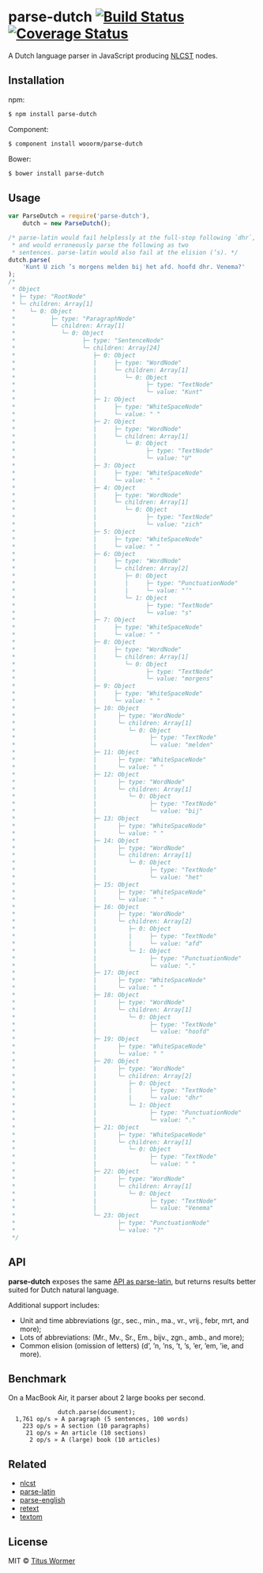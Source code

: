 # parse-dutch [![Build Status](https://img.shields.io/travis/wooorm/parse-dutch.svg?style=flat)](https://travis-ci.org/wooorm/parse-dutch) [![Coverage Status](https://img.shields.io/coveralls/wooorm/parse-dutch.svg?style=flat)](https://coveralls.io/r/wooorm/parse-dutch?branch=master)

A Dutch language parser in JavaScript producing [NLCST](https://github.com/wooorm/nlcst) nodes.

## Installation

npm:

```bash
$ npm install parse-dutch
```

Component:

```bash
$ component install wooorm/parse-dutch
```

Bower:

```bash
$ bower install parse-dutch
```

## Usage

````javascript
var ParseDutch = require('parse-dutch'),
    dutch = new ParseDutch();

/* parse-latin would fail helplessly at the full-stop following `dhr`,
 * and would erroneously parse the following as two
 * sentences. parse-latin would also fail at the elision (’s). */
dutch.parse(
    'Kunt U zich ’s morgens melden bij het afd. hoofd dhr. Venema?'
);
/*
 * Object
 * ├─ type: "RootNode"
 * └─ children: Array[1]
 *    └─ 0: Object
 *          ├─ type: "ParagraphNode"
 *          └─ children: Array[1]
 *             └─ 0: Object
 *                   ├─ type: "SentenceNode"
 *                   └─ children: Array[24]
 *                      ├─ 0: Object
 *                      |     ├─ type: "WordNode"
 *                      |     └─ children: Array[1]
 *                      |        └─ 0: Object
 *                      |              ├─ type: "TextNode"
 *                      |              └─ value: "Kunt"
 *                      ├─ 1: Object
 *                      |     ├─ type: "WhiteSpaceNode"
 *                      |     └─ value: " "
 *                      ├─ 2: Object
 *                      |     ├─ type: "WordNode"
 *                      |     └─ children: Array[1]
 *                      |        └─ 0: Object
 *                      |              ├─ type: "TextNode"
 *                      |              └─ value: "U"
 *                      ├─ 3: Object
 *                      |     ├─ type: "WhiteSpaceNode"
 *                      |     └─ value: " "
 *                      ├─ 4: Object
 *                      |     ├─ type: "WordNode"
 *                      |     └─ children: Array[1]
 *                      |        └─ 0: Object
 *                      |              ├─ type: "TextNode"
 *                      |              └─ value: "zich"
 *                      ├─ 5: Object
 *                      |     ├─ type: "WhiteSpaceNode"
 *                      |     └─ value: " "
 *                      ├─ 6: Object
 *                      |     ├─ type: "WordNode"
 *                      |     └─ children: Array[2]
 *                      |        ├─ 0: Object
 *                      |        |     ├─ type: "PunctuationNode"
 *                      |        |     └─ value: "’"
 *                      |        └─ 1: Object
 *                      |              ├─ type: "TextNode"
 *                      |              └─ value: "s"
 *                      ├─ 7: Object
 *                      |     ├─ type: "WhiteSpaceNode"
 *                      |     └─ value: " "
 *                      ├─ 8: Object
 *                      |     ├─ type: "WordNode"
 *                      |     └─ children: Array[1]
 *                      |        └─ 0: Object
 *                      |              ├─ type: "TextNode"
 *                      |              └─ value: "morgens"
 *                      ├─ 9: Object
 *                      |     ├─ type: "WhiteSpaceNode"
 *                      |     └─ value: " "
 *                      ├─ 10: Object
 *                      |      ├─ type: "WordNode"
 *                      |      └─ children: Array[1]
 *                      |         └─ 0: Object
 *                      |               ├─ type: "TextNode"
 *                      |               └─ value: "melden"
 *                      ├─ 11: Object
 *                      |      ├─ type: "WhiteSpaceNode"
 *                      |      └─ value: " "
 *                      ├─ 12: Object
 *                      |      ├─ type: "WordNode"
 *                      |      └─ children: Array[1]
 *                      |         └─ 0: Object
 *                      |               ├─ type: "TextNode"
 *                      |               └─ value: "bij"
 *                      ├─ 13: Object
 *                      |      ├─ type: "WhiteSpaceNode"
 *                      |      └─ value: " "
 *                      ├─ 14: Object
 *                      |      ├─ type: "WordNode"
 *                      |      └─ children: Array[1]
 *                      |         └─ 0: Object
 *                      |               ├─ type: "TextNode"
 *                      |               └─ value: "het"
 *                      ├─ 15: Object
 *                      |      ├─ type: "WhiteSpaceNode"
 *                      |      └─ value: " "
 *                      ├─ 16: Object
 *                      |      ├─ type: "WordNode"
 *                      |      └─ children: Array[2]
 *                      |         ├─ 0: Object
 *                      |         |     ├─ type: "TextNode"
 *                      |         |     └─ value: "afd"
 *                      |         └─ 1: Object
 *                      |               ├─ type: "PunctuationNode"
 *                      |               └─ value: "."
 *                      ├─ 17: Object
 *                      |      ├─ type: "WhiteSpaceNode"
 *                      |      └─ value: " "
 *                      ├─ 18: Object
 *                      |      ├─ type: "WordNode"
 *                      |      └─ children: Array[1]
 *                      |         └─ 0: Object
 *                      |               ├─ type: "TextNode"
 *                      |               └─ value: "hoofd"
 *                      ├─ 19: Object
 *                      |      ├─ type: "WhiteSpaceNode"
 *                      |      └─ value: " "
 *                      ├─ 20: Object
 *                      |      ├─ type: "WordNode"
 *                      |      └─ children: Array[2]
 *                      |         ├─ 0: Object
 *                      |         |     ├─ type: "TextNode"
 *                      |         |     └─ value: "dhr"
 *                      |         └─ 1: Object
 *                      |               ├─ type: "PunctuationNode"
 *                      |               └─ value: "."
 *                      ├─ 21: Object
 *                      |      ├─ type: "WhiteSpaceNode"
 *                      |      └─ children: Array[1]
 *                      |         └─ 0: Object
 *                      |               ├─ type: "TextNode"
 *                      |               └─ value: " "
 *                      ├─ 22: Object
 *                      |      ├─ type: "WordNode"
 *                      |      └─ children: Array[1]
 *                      |         └─ 0: Object
 *                      |               ├─ type: "TextNode"
 *                      |               └─ value: "Venema"
 *                      └─ 23: Object
 *                             ├─ type: "PunctuationNode"
 *                             └─ value: "?"
 */
````

## API

**parse-dutch** exposes the same [API as parse-latin](https://github.com/wooorm/parse-latin#api), but returns results better suited for Dutch natural language.

Additional support includes:

* Unit and time abbreviations (gr., sec., min., ma., vr., vrij., febr, mrt, and more);
* Lots of abbreviations: (Mr., Mv., Sr., Em., bijv., zgn., amb., and more);
* Common elision (omission of letters) (d’, ’n, ’ns, ’t, ’s, ’er, ’em, ’ie, and more).

## Benchmark

On a MacBook Air, it parser about 2 large books per second.

```text
              dutch.parse(document);
  1,761 op/s » A paragraph (5 sentences, 100 words)
    223 op/s » A section (10 paragraphs)
     21 op/s » An article (10 sections)
      2 op/s » A (large) book (10 articles)
```

## Related

- [nlcst](https://github.com/wooorm/nlcst)
- [parse-latin](https://github.com/wooorm/parse-latin)
- [parse-english](https://github.com/wooorm/parse-latin)
- [retext](https://github.com/wooorm/retext)
- [textom](https://github.com/wooorm/textom)

## License

MIT © [Titus Wormer](http://wooorm.com)
